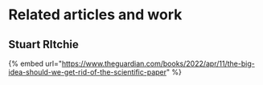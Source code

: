 # Related articles and work

## Stuart RItchie

{% embed url="https://www.theguardian.com/books/2022/apr/11/the-big-idea-should-we-get-rid-of-the-scientific-paper" %}
